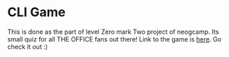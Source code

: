 # CLI Game

This is done as the part of level Zero mark Two project of neogcamp.
Its small quiz for all THE OFFICE fans out there!
Link to the game is [here](https://replit.com/@RomaBulani/markTwo?embed=1&output=1#index.js). Go check it out :)